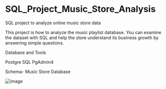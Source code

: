 # SQL_Project_Music_Store_Analysis
SQL project to analyze online music store data

This project is  how to analyze the music playlist database. You can examine the dataset with SQL and help the store understand its business growth by answering simple questions.

Database and Tools

Postgre SQL
PgAdmin4

Schema- Music Store Database

![image](https://github.com/ShivamPawar12/SQL_Project_Music_Store_Analysis/assets/115694439/3b80cf0d-98ca-4856-9a70-f8b27671fa51)
